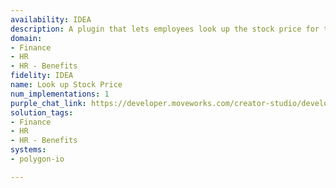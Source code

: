 ```yaml
---
availability: IDEA
description: A plugin that lets employees look up the stock price for the company.
domain:
- Finance
- HR
- HR - Benefits
fidelity: IDEA
name: Look up Stock Price
num_implementations: 1
purple_chat_link: https://developer.moveworks.com/creator-studio/developer-tools/purple-chat?conversation=%7B%22startTimestamp%22%3A%2211%3A43+AM%22%2C%22messages%22%3A%5B%7B%22role%22%3A%22user%22%2C%22parts%22%3A%5B%7B%22richText%22%3A%22Can+you+give+me+the+current+stock+price+of+our+company%3F%22%7D%5D%7D%2C%7B%22role%22%3A%22assistant%22%2C%22parts%22%3A%5B%7B%22reasoningSteps%22%3A%5B%7B%22status%22%3A%22success%22%2C%22richText%22%3A%22%3Cp%3E%E2%9C%85+Working+on+%3Cb%3ECurrent+Stock+Price%3C%2Fb%3E%3Cbr%3E%E2%8F%B3+Calling+Plugin+%3Cb%3ELookup+Stock+Price%3C%2Fb%3E%3C%2Fp%3E%22%7D%5D%7D%2C%7B%22richText%22%3A%22Sure%2C+I%27ll+check+the+current+stock+price+for+you.+Just+a+moment.%22%7D%5D%7D%2C%7B%22role%22%3A%22assistant%22%2C%22parts%22%3A%5B%7B%22richText%22%3A%22%3Cp%3EThe+current+stock+price+of+the+company+is+%3Cb%3E%24142.50%3C%2Fb%3E.%3C%2Fp%3E%22%7D%5D%7D%5D%7D
solution_tags:
- Finance
- HR
- HR - Benefits
systems:
- polygon-io

---
```

